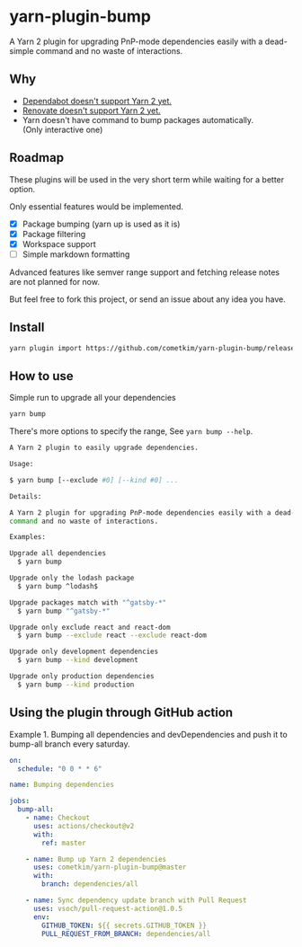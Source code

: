 # yarn-plugin-bump

A Yarn 2 plugin for upgrading PnP-mode dependencies easily with a dead-simple command and no waste of interactions.

## Why

- [Dependabot doesn't support Yarn 2 yet.](https://github.com/dependabot/dependabot-core/issues/1297)
- [Renovate doesn't support Yarn 2 yet.](https://github.com/renovatebot/renovate/issues/5230)
- Yarn doesn't have command to bump packages automatically.\
  (Only interactive one)

## Roadmap

These plugins will be used in the very short term while waiting for a better option.

Only essential features would be implemented.

- [x] Package bumping (yarn up is used as it is)
- [x] Package filtering
- [x] Workspace support
- [ ] Simple markdown formatting

Advanced features like semver range support and fetching release notes are not planned for now.

But feel free to fork this project, or send an issue about any idea you have.

## Install

```bash
yarn plugin import https://github.com/cometkim/yarn-plugin-bump/releases/download/v0.0.7/plugin-bump.js
```

## How to use

Simple run to upgrade all your dependencies

```bash
yarn bump
```

There's more options to specify the range, See `yarn bump --help`.

```bash
A Yarn 2 plugin to easily upgrade dependencies.

Usage:

$ yarn bump [--exclude #0] [--kind #0] ...

Details:

A Yarn 2 plugin for upgrading PnP-mode dependencies easily with a dead-simple
command and no waste of interactions.

Examples:

Upgrade all dependencies
  $ yarn bump

Upgrade only the lodash package
  $ yarn bump ^lodash$

Upgrade packages match with "^gatsby-*"
  $ yarn bump "^gatsby-*"

Upgrade only exclude react and react-dom
  $ yarn bump --exclude react --exclude react-dom

Upgrade only development dependencies
  $ yarn bump --kind development

Upgrade only production dependencies
  $ yarn bump --kind production
```

## Using the plugin through GitHub action

Example 1. Bumping all dependencies and devDependencies and push it to bump-all branch every saturday.

```yml
on:
  schedule: "0 0 * * 6"

name: Bumping dependencies

jobs:
  bump-all:
    - name: Checkout
      uses: actions/checkout@v2
      with:
        ref: master

    - name: Bump up Yarn 2 dependencies
      uses: cometkim/yarn-plugin-bump@master
      with:
        branch: dependencies/all

    - name: Sync dependency update branch with Pull Request
      uses: vsoch/pull-request-action@1.0.5
      env:
        GITHUB_TOKEN: ${{ secrets.GITHUB_TOKEN }}
        PULL_REQUEST_FROM_BRANCH: dependencies/all
```
